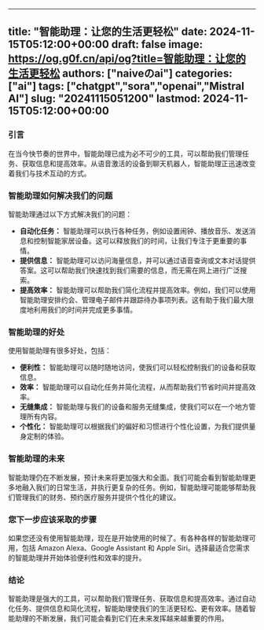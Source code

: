 
---
title: "智能助理：让您的生活更轻松"
date: 2024-11-15T05:12:00+00:00
draft: false
image: https://og.g0f.cn/api/og?title=智能助理：让您的生活更轻松
authors: ["naiveのai"]
categories: ["ai"]
tags: ["chatgpt","sora","openai","Mistral AI"]
slug: "20241115051200"
lastmod: 2024-11-15T05:12:00+00:00
---
### 引言

在当今快节奏的世界中，智能助理已成为必不可少的工具，可以帮助我们管理任务、获取信息和提高效率。从语音激活的设备到聊天机器人，智能助理正迅速改变着我们与技术互动的方式。

### 智能助理如何解决我们的问题

智能助理通过以下方式解决我们的问题：

- **自动化任务：** 智能助理可以执行各种任务，例如设置闹钟、播放音乐、发送消息和控制智能家居设备。这可以释放我们的时间，让我们专注于更重要的事情。
- **提供信息：** 智能助理可以访问海量信息，并可以通过语音查询或文本对话提供答案。这可以帮助我们快速找到我们需要的信息，而无需在网上进行广泛搜索。
- **提高效率：** 智能助理可以帮助我们简化流程并提高效率。例如，我们可以使用智能助理安排约会、管理电子邮件并跟踪待办事项列表。这有助于我们最大限度地利用我们的时间并完成更多事情。

### 智能助理的好处

使用智能助理有很多好处，包括：

- **便利性：** 智能助理可以随时随地访问，使我们可以轻松控制我们的设备和获取信息。
- **效率：** 智能助理可以自动化任务并简化流程，从而帮助我们节省时间并提高效率。
- **无缝集成：** 智能助理与我们的设备和服务无缝集成，使我们可以在一个地方管理所有内容。
- **个性化：** 智能助理可以根据我们的偏好和习惯进行个性化设置，为我们提供量身定制的体验。

### 智能助理的未来

智能助理仍在不断发展，预计未来将更加强大和全面。我们可能会看到智能助理更多地融入我们的日常生活，并执行更复杂的任务。例如，智能助理可能能够帮助我们管理我们的财务、预约医疗服务并提供个性化的建议。

### 您下一步应该采取的步骤

如果您还没有使用智能助理，现在是开始使用的时候了。有各种各样的智能助理可用，包括 Amazon Alexa、Google Assistant 和 Apple Siri。选择最适合您需求的智能助理并开始体验便利性和效率的提升。

### 结论

智能助理是强大的工具，可以帮助我们管理任务、获取信息和提高效率。通过自动化任务、提供信息和简化流程，智能助理使我们的生活更轻松、更有效率。随着智能助理的不断发展，我们可能会看到它们在未来发挥越来越重要的作用。